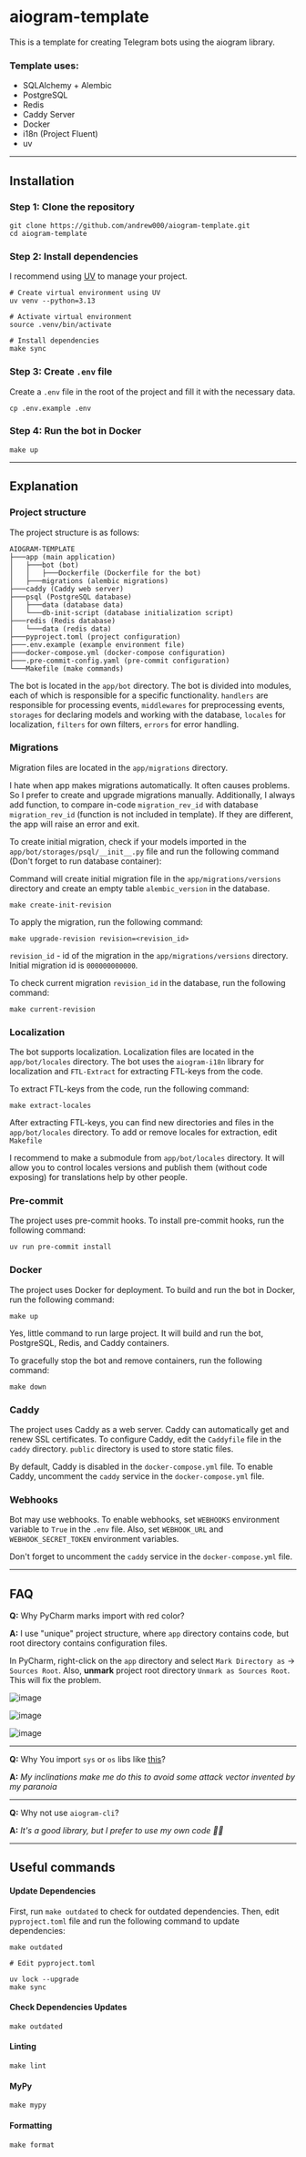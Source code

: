 # aiogram-template

This is a template for creating Telegram bots using the aiogram library.

### Template uses:

* SQLAlchemy + Alembic
* PostgreSQL
* Redis
* Caddy Server
* Docker
* i18n (Project Fluent)
* uv

***

## Installation

### Step 1: Clone the repository

```shell
git clone https://github.com/andrew000/aiogram-template.git
cd aiogram-template
```

### Step 2: Install dependencies

I recommend using [UV](https://docs.astral.sh/uv/) to manage your project.

```shell
# Create virtual environment using UV
uv venv --python=3.13

# Activate virtual environment
source .venv/bin/activate

# Install dependencies
make sync
```

### Step 3: Create `.env` file

Create a `.env` file in the root of the project and fill it with the necessary data.

```shell
cp .env.example .env
```

### Step 4: Run the bot in Docker

```shell
make up
```

***

## Explanation

### Project structure

The project structure is as follows:

```
AIOGRAM-TEMPLATE
├───app (main application)
│   ├───bot (bot)
│   │   ├───Dockerfile (Dockerfile for the bot)
│   ├───migrations (alembic migrations)
├───caddy (Caddy web server)
├───psql (PostgreSQL database)
│   ├───data (database data)
│   └───db-init-script (database initialization script)
├───redis (Redis database)
│   └───data (redis data)
├───pyproject.toml (project configuration)
├───.env.example (example environment file)
├───docker-compose.yml (docker-compose configuration)
├───.pre-commit-config.yaml (pre-commit configuration)
└───Makefile (make commands)
```

The bot is located in the `app/bot` directory. The bot is divided into modules, each of which is responsible for a
specific functionality. `handlers` are responsible for processing events, `middlewares` for preprocessing events,
`storages` for declaring models and working with the database, `locales` for localization, `filters` for own filters,
`errors` for error handling.

### Migrations

Migration files are located in the `app/migrations` directory.

I hate when app makes migrations automatically. It often causes problems. So I prefer to create and upgrade migrations
manually. Additionally, I always add function, to compare in-code `migration_rev_id` with database `migration_rev_id`
(function is not included in template). If they are different, the app will raise an error and exit.

To create initial migration, check if your models imported in the `app/bot/storages/psql/__init__.py` file and run the
following command (Don't forget to run database container):

Command will create initial migration file in the `app/migrations/versions` directory and create an empty table
`alembic_version` in the database.

```shell
make create-init-revision
```

To apply the migration, run the following command:

```shell
make upgrade-revision revision=<revision_id>
```

`revision_id` - id of the migration in the `app/migrations/versions` directory. Initial migration id is
`000000000000`.

To check current migration `revision_id` in the database, run the following command:

```shell
make current-revision
```

### Localization

The bot supports localization. Localization files are located in the `app/bot/locales` directory. The bot uses the
`aiogram-i18n` library for localization and `FTL-Extract` for extracting FTL-keys from the code.

To extract FTL-keys from the code, run the following command:

```shell
make extract-locales
```

After extracting FTL-keys, you can find new directories and files in the `app/bot/locales` directory. To add or remove
locales for extraction, edit `Makefile`

I recommend to make a submodule from `app/bot/locales` directory. It will allow you to control locales versions and
publish them (without code exposing) for translations help by other people.

### Pre-commit

The project uses pre-commit hooks. To install pre-commit hooks, run the following command:

```shell
uv run pre-commit install
```

### Docker

The project uses Docker for deployment. To build and run the bot in Docker, run the following command:

```shell
make up
```

Yes, little command to run large project. It will build and run the bot, PostgreSQL, Redis, and Caddy containers.

To gracefully stop the bot and remove containers, run the following command:

```shell
make down
```

### Caddy

The project uses Caddy as a web server. Caddy can automatically get and renew SSL certificates. To configure Caddy, edit
the `Caddyfile` file in the `caddy` directory. `public` directory is used to store static files.

By default, Caddy is disabled in the `docker-compose.yml` file. To enable Caddy, uncomment the `caddy` service in the
`docker-compose.yml` file.

### Webhooks

Bot may use webhooks. To enable webhooks, set `WEBHOOKS` environment variable to `True` in the `.env` file. Also, set
`WEBHOOK_URL` and `WEBHOOK_SECRET_TOKEN` environment variables.

Don't forget to uncomment the `caddy` service in the `docker-compose.yml` file.

***

## FAQ

**Q:** Why PyCharm marks import with red color?

**A:** I use "unique" project structure, where `app` directory contains code, but root directory contains configuration
files.

In PyCharm, right-click on the `app` directory and select `Mark Directory as` -> `Sources Root`. Also,
**unmark** project root directory `Unmark as Sources Root`. This will fix the problem.

![image](https://github.com/user-attachments/assets/d424facd-342d-4215-b05d-0529d2273d28)

![image](https://github.com/user-attachments/assets/f5030c90-320d-4a3a-a11a-97175a1a447a)

![image](https://github.com/user-attachments/assets/9cca557a-3607-4019-9e94-4f4ffba86211)

***

**Q:** Why You import `sys` or `os` libs
like [this](https://github.com/andrew000/aiogram-template/blob/6052d9bd2cbb9332620f5996bf6065a0b918d3bf/app/bot/__main__.py#L140)?

**A:** _My inclinations make me do this to avoid some attack vector invented by my paranoia_
***

**Q:** Why not use `aiogram-cli`?

**A:** _It's a good library, but I prefer to use my own code 🤷‍♂️_
***

## Useful commands

#### Update Dependencies

First, run `make outdated` to check for outdated dependencies. Then, edit `pyproject.toml` file and run the
following command to update dependencies:

```shell
make outdated

# Edit pyproject.toml

uv lock --upgrade
make sync
```

#### Check Dependencies Updates

```shell
make outdated
```

#### Linting

```shell
make lint
```

#### MyPy

```shell
make mypy
```

#### Formatting

```shell
make format
```
